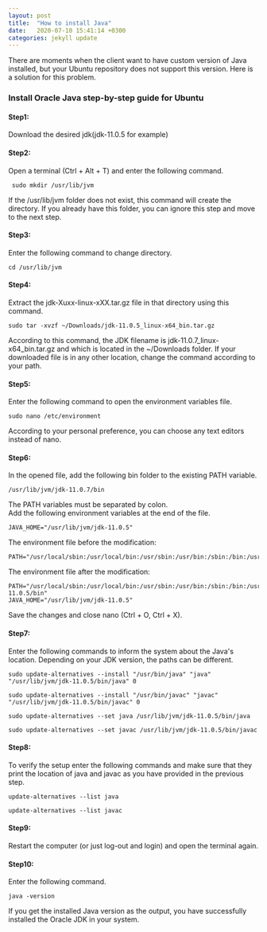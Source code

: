```yaml
---
layout: post
title:  "How to install Java"
date:   2020-07-10 15:41:14 +0300
categories: jekyll update
---
```


There are moments when the client want to have custom version of Java installed, but 
your Ubuntu repository does not support this version. Here is a solution for this problem.

### Install Oracle Java step-by-step guide for Ubuntu
#### Step1:  
Download the desired jdk(jdk-11.0.5 for example)

#### Step2:
Open a terminal (Ctrl + Alt + T) and enter the following command.  
``` console
 sudo mkdir /usr/lib/jvm
```  
If the /usr/lib/jvm folder does not exist, this command will create the directory. If you already have this folder, you can ignore this step and move to the next step.  
#### Step3:  
Enter the following command to change directory.  
``` console
cd /usr/lib/jvm
```  
#### Step4:  
Extract the jdk-Xuxx-linux-xXX.tar.gz file in that directory using this command.  
```console
sudo tar -xvzf ~/Downloads/jdk-11.0.5_linux-x64_bin.tar.gz
```  
According to this command, the JDK filename is jdk-11.0.7_linux-x64_bin.tar.gz and which is located in the ~/Downloads folder. If your downloaded file is in any other location, change the command according to your path.  
#### Step5:  
Enter the following command to open the environment variables file.  
``` console
sudo nano /etc/environment
```  
According to your personal preference, you can choose any text editors instead of nano.
#### Step6:  
In the opened file, add the following bin folder to the existing PATH variable.  
``` console
/usr/lib/jvm/jdk-11.0.7/bin
```  
The PATH variables must be separated by colon.  
Add the following environment variables at the end of the file.  
``` console 
JAVA_HOME="/usr/lib/jvm/jdk-11.0.5"
```  
The environment file before the modification:  
``` console
PATH="/usr/local/sbin:/usr/local/bin:/usr/sbin:/usr/bin:/sbin:/bin:/usr/games:/usr/local/games"
```  
The environment file after the modification:  
``` console
PATH="/usr/local/sbin:/usr/local/bin:/usr/sbin:/usr/bin:/sbin:/bin:/usr/games:/usr/local/games:/usr/lib/jvm/jdk-11.0.5/bin"
JAVA_HOME="/usr/lib/jvm/jdk-11.0.5"
```  
Save the changes and close nano (Ctrl + O, Ctrl + X).  
#### Step7:  
Enter the following commands to inform the system about the Java's location. Depending on your JDK version, the paths can be different.  
``` console
sudo update-alternatives --install "/usr/bin/java" "java" "/usr/lib/jvm/jdk-11.0.5/bin/java" 0
```  
``` console
sudo update-alternatives --install "/usr/bin/javac" "javac" "/usr/lib/jvm/jdk-11.0.5/bin/javac" 0
```  
``` console
sudo update-alternatives --set java /usr/lib/jvm/jdk-11.0.5/bin/java
```  
``` console 
sudo update-alternatives --set javac /usr/lib/jvm/jdk-11.0.5/bin/javac
```  
#### Step8:  
To verify the setup enter the following commands and make sure that they print the location of java and javac as you have provided in the previous step.  
``` console
update-alternatives --list java
```  
``` console
update-alternatives --list javac
```  
#### Step9:  
Restart the computer (or just log-out and login) and open the terminal again.  
#### Step10:  
Enter the following command.
``` console
java -version
```  
If you get the installed Java version as the output, you have successfully installed the Oracle JDK in your system.